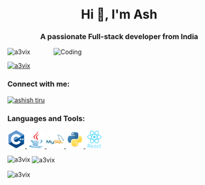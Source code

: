 <h1 align="center">Hi 👋, I'm Ash</h1>
<h3 align="center">A passionate Full-stack developer from India</h3>
<img align="right" alt="Coding" width="400" src="https://i.pinimg.com/originals/36/5e/6a/365e6ae930ca60d20e01f2b67af07647.gif">


<p align="left"> <img src="https://komarev.com/ghpvc/?username=a3vix&label=Profile%20views&color=0e75b6&style=flat" alt="a3vix" /> </p>

<p align="left"> <a href="https://github.com/ryo-ma/github-profile-trophy"><img src="https://github-profile-trophy.vercel.app/?username=a3vix" alt="a3vix" /></a> </p>

<h3 align="left">Connect with me:</h3>
<p align="left">
<a href="https://linkedin.com/in/ashish tiru" target="blank"><img align="center" src="https://raw.githubusercontent.com/rahuldkjain/github-profile-readme-generator/master/src/images/icons/Social/linked-in-alt.svg" alt="ashish tiru" height="30" width="40" /></a>
</p>

<h3 align="left">Languages and Tools:</h3>
<p align="left"> <a href="https://www.w3schools.com/cpp/" target="_blank" rel="noreferrer"> <img src="https://raw.githubusercontent.com/devicons/devicon/master/icons/cplusplus/cplusplus-original.svg" alt="cplusplus" width="40" height="40"/> </a> <a href="https://www.java.com" target="_blank" rel="noreferrer"> <img src="https://raw.githubusercontent.com/devicons/devicon/master/icons/java/java-original.svg" alt="java" width="40" height="40"/> </a> <a href="https://www.mysql.com/" target="_blank" rel="noreferrer"> <img src="https://raw.githubusercontent.com/devicons/devicon/master/icons/mysql/mysql-original-wordmark.svg" alt="mysql" width="40" height="40"/> </a> <a href="https://www.python.org" target="_blank" rel="noreferrer"> <img src="https://raw.githubusercontent.com/devicons/devicon/master/icons/python/python-original.svg" alt="python" width="40" height="40"/> </a> <a href="https://reactjs.org/" target="_blank" rel="noreferrer"> <img src="https://raw.githubusercontent.com/devicons/devicon/master/icons/react/react-original-wordmark.svg" alt="react" width="40" height="40"/> </a> </p>

<p><img align="left" src="https://github-readme-stats.vercel.app/api/top-langs?username=a3vix&show_icons=true&locale=en&layout=compact" alt="a3vix" /></p>

<p>&nbsp;<img align="center" src="https://github-readme-stats.vercel.app/api?username=a3vix&show_icons=true&locale=en" alt="a3vix" /></p>

<p><img align="center" src="https://github-readme-streak-stats.herokuapp.com/?user=a3vix&" alt="a3vix" /></p>
